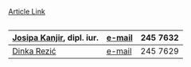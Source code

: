 [Article Link](https://www.fhs.hr/en/deanery/legal_and_human_resources_service)

## 
[Josipa Kanjir](https://www.fhs.hr/djelatnik/josipa.kanjir), dipl. iur. | [e-mail](javascript:cms_mail\('jkanjir','hrstud.hr','',''\)) | 245 7632  
---|---|---  
[Dinka Rezić](https://www.fhs.hr/djelatnik/dinka.rezic) | [e-mail](javascript:cms_mail\('drezic','hrstud.hr','',''\)) | 245 7629  
  

